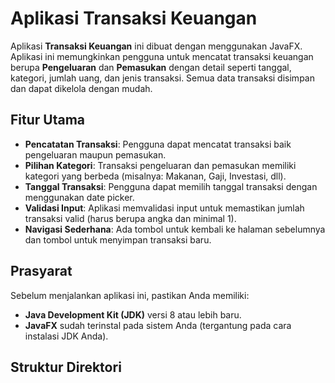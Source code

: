 # Aplikasi Transaksi Keuangan

Aplikasi **Transaksi Keuangan** ini dibuat dengan menggunakan JavaFX. Aplikasi ini memungkinkan pengguna untuk mencatat transaksi keuangan berupa **Pengeluaran** dan **Pemasukan** dengan detail seperti tanggal, kategori, jumlah uang, dan jenis transaksi. Semua data transaksi disimpan dan dapat dikelola dengan mudah.

## Fitur Utama

- **Pencatatan Transaksi**: Pengguna dapat mencatat transaksi baik pengeluaran maupun pemasukan.
- **Pilihan Kategori**: Transaksi pengeluaran dan pemasukan memiliki kategori yang berbeda (misalnya: Makanan, Gaji, Investasi, dll).
- **Tanggal Transaksi**: Pengguna dapat memilih tanggal transaksi dengan menggunakan date picker.
- **Validasi Input**: Aplikasi memvalidasi input untuk memastikan jumlah transaksi valid (harus berupa angka dan minimal 1).
- **Navigasi Sederhana**: Ada tombol untuk kembali ke halaman sebelumnya dan tombol untuk menyimpan transaksi baru.

## Prasyarat

Sebelum menjalankan aplikasi ini, pastikan Anda memiliki:
- **Java Development Kit (JDK)** versi 8 atau lebih baru.
- **JavaFX** sudah terinstal pada sistem Anda (tergantung pada cara instalasi JDK Anda).

## Struktur Direktori

